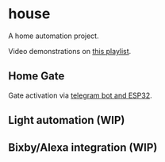 # house

A home automation project.

Video demonstrations on [this playlist](https://youtube.com/playlist?list=PL5XBYkzIUBiuFjlobYjdBH2FgsQQUoQP5).

## Home Gate

Gate activation via [telegram bot and ESP32](home_gate/).

## Light automation (WIP)

## Bixby/Alexa integration (WIP) 
